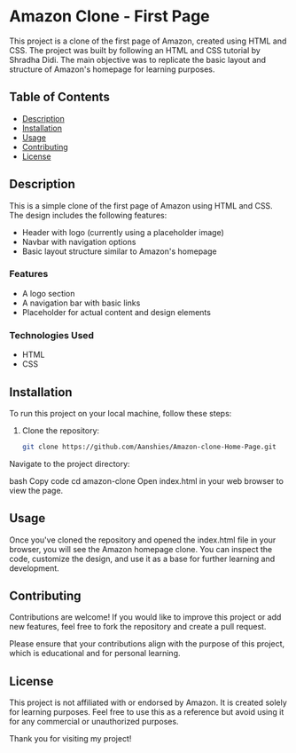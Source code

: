 # Amazon Clone - First Page

This project is a clone of the first page of Amazon, created using HTML and CSS. The project was built by following an HTML and CSS tutorial by Shradha Didi. The main objective was to replicate the basic layout and structure of Amazon's homepage for learning purposes.

## Table of Contents

- [Description](#description)
- [Installation](#installation)
- [Usage](#usage)
- [Contributing](#contributing)
- [License](#license)

## Description

This is a simple clone of the first page of Amazon using HTML and CSS. The design includes the following features:
- Header with logo (currently using a placeholder image)
- Navbar with navigation options
- Basic layout structure similar to Amazon's homepage

### Features
- A logo section
- A navigation bar with basic links
- Placeholder for actual content and design elements

### Technologies Used
- HTML
- CSS

## Installation

To run this project on your local machine, follow these steps:

1. Clone the repository:
   ```bash
   git clone https://github.com/Aanshies/Amazon-clone-Home-Page.git
Navigate to the project directory:

bash
Copy code
cd amazon-clone
Open index.html in your web browser to view the page.

## Usage
Once you've cloned the repository and opened the index.html file in your browser, you will see the Amazon homepage clone. You can inspect the code, customize the design, and use it as a base for further learning and development.

## Contributing
Contributions are welcome! If you would like to improve this project or add new features, feel free to fork the repository and create a pull request.

Please ensure that your contributions align with the purpose of this project, which is educational and for personal learning.

## License
This project is not affiliated with or endorsed by Amazon. It is created solely for learning purposes. Feel free to use this as a reference but avoid using it for any commercial or unauthorized purposes.

Thank you for visiting my project!

